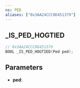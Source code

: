 ```yaml
---
ns: PED
aliases: ["0x3AA24CCC0D451379"]
---
```

## _IS_PED_HOGTIED

```c
// 0x3AA24CCC0D451379
BOOL _IS_PED_HOGTIED(Ped ped);
```

## Parameters
* **ped**:
